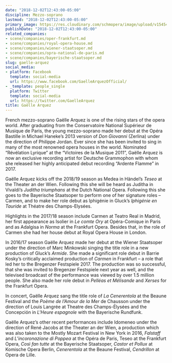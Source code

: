 ```yaml
---
date: "2018-12-02T12:43:00-05:00"
discipline: Mezzo-soprano
lastmod: "2018-12-02T12:43:00-05:00"
primary_image: https://res.cloudinary.com/schmopera/image/upload/v1545409169/media/webhook-uploads/1543772542851/1474299726.jpg.jpg
publishDate: "2018-12-02T12:43:00-05:00"
related_companies:
- scene/companies/oper-frankfurt.md
- scene/companies/royal-opera-house.md
- scene/companies/wiener-staatsoper.md
- scene/companies/opra-national-de-paris.md
- scene/companies/bayerische-staatsoper.md
slug: gaelle-arquez
social_media:
- platform: Facebook
  template: social-media
  url: https://www.facebook.com/GaelleArquezOfficial/
- _template: people_single
  platform: Twitter
  template: social-media
  url: https://twitter.com/GaelleArquez
title: Gaëlle Arquez
---
```


French mezzo-soprano Gaëlle Arquez is one of the rising stars of the opera world. After graduating from the Conservatoire National Supérieur de Musique de Paris, the young mezzo-soprano made her debut at the Opéra Bastille in Michael Haneke’s 2013 version of *Don Giovanni* (Zerlina) under the direction of Philippe Jordan. Ever since she has been invited to sing in many of the most renowned opera houses in the world. Nominated “Révélation Lyrique” at the “Victoires de la Musique 2011”, Gaëlle Arquez is now an exclusive recording artist for Deutsche Grammophon with whom she released her highly anticipated debut recording “Ardente Flamme” in 2017.

Gaëlle Arquez kicks off the 2018/19 season as Medea in Händel’s *Teseo* at the Theater an der Wien. Following this she will be heard as Juditha in Vivaldi’s *Juditha triumphans* at the Dutch National Opera. Following this she goes to the Bayerische Staatsoper to perform one of her signature roles – Carmen, and to make her role debut as Iphigénie in Gluck’s *Iphigénie en Tauride* at Théatre des Champs-Elysées.

Highlights in the 2017/18 season include Carmen at Teatro Real in Madrid, her first appearance as Isolier in *Le comte Ory* at Opéra-Comique in Paris and as Adalgisa in *Norma* at the Frankfurt Opera. Besides that, in the role of Carmen she had her house debut at Royal Opera House in London.

In 2016/17 season Gaëlle Arquez made her debut at the Wiener Staatsoper under the direction of Marc Minkowski singing the title role in a new production of Gluck’s *Armide*. She made a significant role debut in Barrie Kosky’s critically acclaimed production of *Carmen* in Frankfurt – a role that led her to the Bregenzer Festspiele 2017. The production was so successful, that she was invited to Bregenzer Festspiele next year as well, and the televised broadcast of the performance was viewed by over 1.5 million people. She also made her role debut in *Pelléas et Mélisande* and *Xerses* for the Frankfurt Opera.

In concert, Gaëlle Arquez sang the title role of *La Cenerentola* at the Beaune Festival and the *Poème de l’Amour de la Mer* de Chausson under the direction of Louis Langrée at Theatre des Champs-Élysées and the Concepción in *L'Heure espagnole* with the Bayerische Rundfunk.

Gaëlle Arquez’s other recent performances include Idomeneo under the direction of René Jacobs at the Theater an der Wien, a production which was also taken to the Mostly Mozart Festival in New York in 2016, *Falstaff* and *L’incoronazione di Poppea* at the Opéra de Paris, Teseo at the Frankfurt Opera, *Così fan tutte* at the Bayerische Staatsoper, *Castor et Pollux* at Komische Opera Berlin, *Cenerentola* at the Beaune Festival, *Cendrillon* at Opera de Lille.
